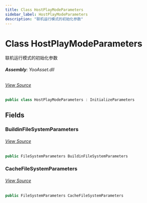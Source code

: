 ```yaml
---
title: Class HostPlayModeParameters
sidebar_label: HostPlayModeParameters
description: "联机运行模式的初始化参数"
---
```

# Class HostPlayModeParameters
联机运行模式的初始化参数

###### **Assembly**: YooAsset.dll
###### [View Source](https://github.com/tuyoogame/YooAsset-Samples.git/blob/main/Assets/YooAsset/Runtime/InitializeParameters.cs#L62)
```csharp title="Declaration"
public class HostPlayModeParameters : InitializeParameters
```
## Fields
### BuildinFileSystemParameters

###### [View Source](https://github.com/tuyoogame/YooAsset-Samples.git/blob/main/Assets/YooAsset/Runtime/InitializeParameters.cs#L64)
```csharp title="Declaration"
public FileSystemParameters BuildinFileSystemParameters
```
### CacheFileSystemParameters

###### [View Source](https://github.com/tuyoogame/YooAsset-Samples.git/blob/main/Assets/YooAsset/Runtime/InitializeParameters.cs#L65)
```csharp title="Declaration"
public FileSystemParameters CacheFileSystemParameters
```

